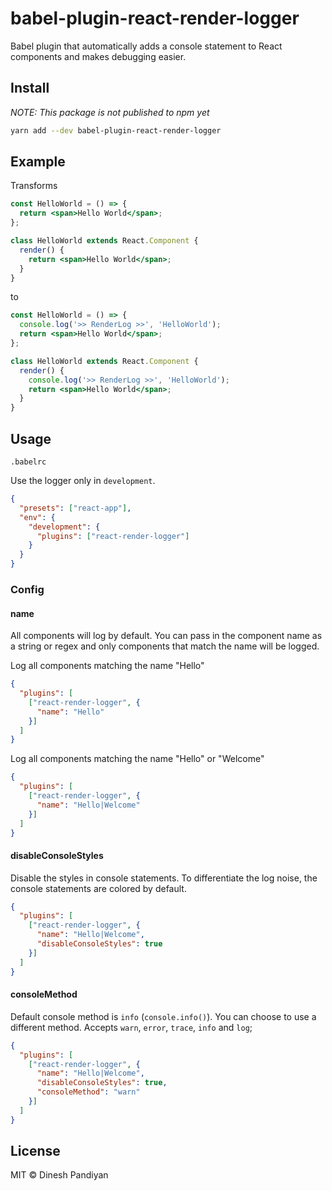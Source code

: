 # babel-plugin-react-render-logger

Babel plugin that automatically adds a console statement to React components and makes debugging easier.

## Install

_NOTE: This package is not published to npm yet_

```sh
yarn add --dev babel-plugin-react-render-logger
```

## Example

Transforms

```jsx
const HelloWorld = () => {
  return <span>Hello World</span>;
};

class HelloWorld extends React.Component {
  render() {
    return <span>Hello World</span>;
  }
}
```

to

```jsx
const HelloWorld = () => {
  console.log('>> RenderLog >>', 'HelloWorld');
  return <span>Hello World</span>;
};

class HelloWorld extends React.Component {
  render() {
    console.log('>> RenderLog >>', 'HelloWorld');
    return <span>Hello World</span>;
  }
}
```

## Usage

`.babelrc`

Use the logger only in `development`.

```json
{
  "presets": ["react-app"],
  "env": {
    "development": {
      "plugins": ["react-render-logger"]
    }
  }
}
```

### Config

#### name

All components will log by default. You can pass in the component name as a string or regex and only components that match the name will be logged.

Log all components matching the name "Hello"

```json
{
  "plugins": [
    ["react-render-logger", {
      "name": "Hello"
    }]
  ]
}
```

Log all components matching the name "Hello" or "Welcome"

```json
{
  "plugins": [
    ["react-render-logger", {
      "name": "Hello|Welcome"
    }]
  ]
}
```

#### disableConsoleStyles

Disable the styles in console statements. To differentiate the log noise, the console statements are colored by default.

```json
{
  "plugins": [
    ["react-render-logger", {
      "name": "Hello|Welcome",
      "disableConsoleStyles": true
    }]
  ]
}
```

#### consoleMethod

Default console method is `info` (`console.info()`). You can choose to use a different method. Accepts `warn`, `error`, `trace`, `info` and `log`;

```json
{
  "plugins": [
    ["react-render-logger", {
      "name": "Hello|Welcome",
      "disableConsoleStyles": true,
      "consoleMethod": "warn"
    }]
  ]
}
```

## License

MIT © Dinesh Pandiyan
